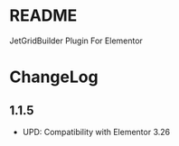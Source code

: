 # README #

JetGridBuilder Plugin For Elementor

# ChangeLog

## 1.1.5

- UPD: Compatibility with Elementor 3.26